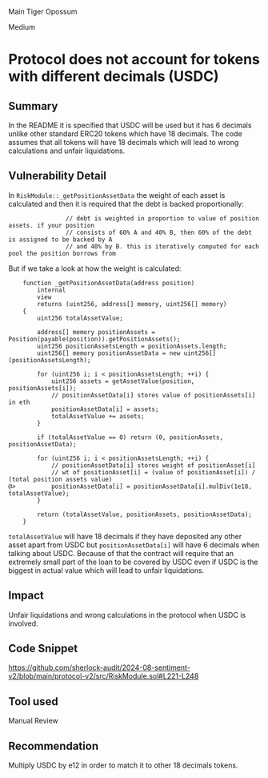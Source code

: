 Main Tiger Opossum

Medium

# Protocol does not account for tokens with different decimals (USDC)

## Summary

In the README it is specified that USDC will be used but it has 6 decimals unlike other standard ERC20 tokens which have 18 decimals. The code assumes that all tokens will have 18 decimals which will lead to wrong calculations and unfair liquidations.

## Vulnerability Detail

In `RiskModule::_getPositionAssetData` the weight of each asset is calculated and then it is required that the debt is backed proportionally:
```solidity
                // debt is weighted in proportion to value of position assets. if your position
                // consists of 60% A and 40% B, then 60% of the debt is assigned to be backed by A
                // and 40% by B. this is iteratively computed for each pool the position borrows from
```

But if we take a look at how the weight is calculated:

```solidity
    function _getPositionAssetData(address position)
        internal
        view
        returns (uint256, address[] memory, uint256[] memory)
    {
        uint256 totalAssetValue;

        address[] memory positionAssets = Position(payable(position)).getPositionAssets();
        uint256 positionAssetsLength = positionAssets.length;
        uint256[] memory positionAssetData = new uint256[](positionAssetsLength);

        for (uint256 i; i < positionAssetsLength; ++i) {
            uint256 assets = getAssetValue(position, positionAssets[i]);
            // positionAssetData[i] stores value of positionAssets[i] in eth
            positionAssetData[i] = assets;
            totalAssetValue += assets;
        }

        if (totalAssetValue == 0) return (0, positionAssets, positionAssetData);

        for (uint256 i; i < positionAssetsLength; ++i) {
            // positionAssetData[i] stores weight of positionAsset[i]
            // wt of positionAsset[i] = (value of positionAsset[i]) / (total position assets value)
@>          positionAssetData[i] = positionAssetData[i].mulDiv(1e18, totalAssetValue);
        }

        return (totalAssetValue, positionAssets, positionAssetData);
    }
```

`totalAssetValue` will have 18 decimals if they have deposited any other asset apart from USDC but `positionAssetData[i]` will have 6 decimals when talking about USDC. Because of that the contract will require that an extremely small part of the loan to be covered by USDC even if USDC is the biggest in actual value which will lead to unfair liquidations.

## Impact

Unfair liquidations and wrong calculations in the protocol when USDC is involved.

## Code Snippet

https://github.com/sherlock-audit/2024-08-sentiment-v2/blob/main/protocol-v2/src/RiskModule.sol#L221-L248

## Tool used

Manual Review

## Recommendation

Multiply USDC by e12 in order to match it to other 18 decimals tokens.